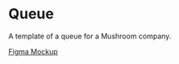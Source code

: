 # Queue

A template of a queue for a Mushroom company.

[Figma Mockup](https://www.figma.com/file/9uRKO8qzsJKuwZP9nwWaWp/Queue?node-id=2%3A2)
